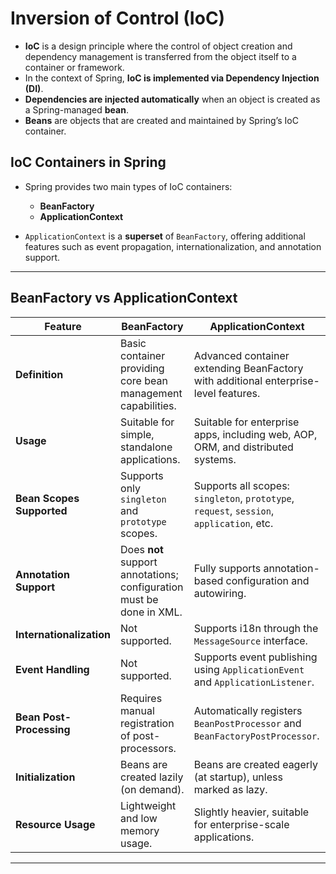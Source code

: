 # Inversion of Control (IoC)

- **IoC** is a design principle where the control of object creation and dependency management is transferred from the object itself to a container or framework.
- In the context of Spring, **IoC is implemented via Dependency Injection (DI)**.
- **Dependencies are injected automatically** when an object is created as a Spring-managed **bean**.
- **Beans** are objects that are created and maintained by Spring’s IoC container.

## IoC Containers in Spring

- Spring provides two main types of IoC containers:
  - **BeanFactory**
  - **ApplicationContext**

- `ApplicationContext` is a **superset** of `BeanFactory`, offering additional features such as event propagation, internationalization, and annotation support.

---

## BeanFactory vs ApplicationContext

| **Feature**              | **BeanFactory**                                                                 | **ApplicationContext**                                                                 |
|--------------------------|----------------------------------------------------------------------------------|-----------------------------------------------------------------------------------------|
| **Definition**           | Basic container providing core bean management capabilities.                    | Advanced container extending BeanFactory with additional enterprise-level features.     |
| **Usage**                | Suitable for simple, standalone applications.                                   | Suitable for enterprise apps, including web, AOP, ORM, and distributed systems.         |
| **Bean Scopes Supported**| Supports only `singleton` and `prototype` scopes.                               | Supports all scopes: `singleton`, `prototype`, `request`, `session`, `application`, etc.|
| **Annotation Support**   | Does **not** support annotations; configuration must be done in XML.            | Fully supports annotation-based configuration and autowiring.                          |
| **Internationalization** | Not supported.                                                                  | Supports i18n through the `MessageSource` interface.                                    |
| **Event Handling**       | Not supported.                                                                  | Supports event publishing using `ApplicationEvent` and `ApplicationListener`.           |
| **Bean Post-Processing** | Requires manual registration of post-processors.                                | Automatically registers `BeanPostProcessor` and `BeanFactoryPostProcessor`.             |
| **Initialization**       | Beans are created lazily (on demand).                                           | Beans are created eagerly (at startup), unless marked as lazy.                          |
| **Resource Usage**       | Lightweight and low memory usage.                                               | Slightly heavier, suitable for enterprise-scale applications.                           |

---